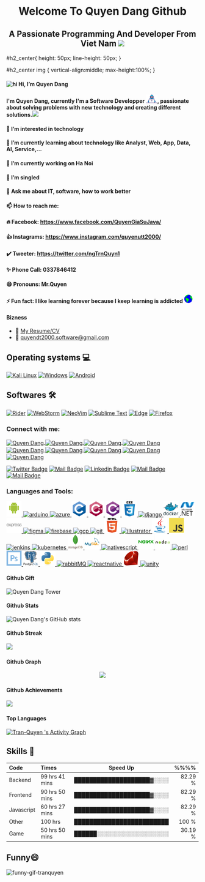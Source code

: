 <h1 align="center">Welcome To Quyen Dang Github </h1> 
<h2 align="center" id="h2_center"><span>A Passionate Programming And Developer From Viet Nam</span> <img src="https://img.icons8.com/color/48/000000/vietnam-circular.png"/ width="40"></h2>

#h2_center{
  height: 50px;
  line-height: 50px;
}

#h2_center img {
    vertical-align:middle;
    max-height:100%;
}

#### <img src="https://user-images.githubusercontent.com/1303154/88677602-1635ba80-d120-11ea-84d8-d263ba5fc3c0.gif" width="28" alt="hi"/> Hi, I’m Quyen Dang

#### <span>I'm Quyen Dang, currently I'm a Software Developper <img src="https://github.com/ouhamzalhss/ouhamzalhss/blob/main/assets/developer.gif" width="30"/>, passionate about solving problems with new technology and creating different solutions.</span><img src="https://media.giphy.com/media/WUlplcMpOCEmTGBtBW/giphy.gif" width="24"/>

#### 👀 I’m interested in technology

#### 🌱 I’m currently learning about technology like Analyst, Web, App, Data, AI, Service,...

#### 🔭 I’m currently working on Ha Noi

#### 💞️ I’m singled

#### 💬 Ask me about IT, software, how to work better

#### 📫 How to reach me:

#### 🔥 Facebook: https://www.facebook.com/QuyenGiaSuJava/

#### 👍 Instagrams: https://www.instagram.com/quyenutt2000/

#### ✔️ Tweeter: https://twitter.com/ngTrnQuyn1

#### ✨ Phone Call: 0337846412

#### 😄 Pronouns: Mr.Quyen

#### ⚡ Fun fact: I like learning forever because I keep learning is addicted <img src="https://github.com/ouhamzalhss/ouhamzalhss/blob/main/assets/earth.gif" width="22"/>

<!--
**Tran-Quyen/Tran-Quyen** is a ✨ _special_ ✨ repository because its `README.md` (this file) appears on your GitHub profile.
-->

#### Bizness

- :paperclip: [My Resume/CV](Inprocess)
- :email: quyendt2000.software@gmail.com

## Operating systems 💻

[![Kali Linux](https://img.shields.io/badge/Kali_Linux-1793D1?style=for-the-badge&logo=arch-linux&logoColor=white 'Arch Linux')](https://www.kali.org/features/)
[![Windows](https://img.shields.io/badge/Windows-0078D6?style=for-the-badge&logo=windows&logoColor=white 'Windows 10')](#)
[![Android](https://img.shields.io/badge/Android-3DDC84?style=for-the-badge&logo=android&logoColor=white 'Android')](https://www.android.com/)

## Softwares 🛠

[![Rider](https://img.shields.io/badge/Rider-000000?style=for-the-badge&logo=Rider&logoColor=white 'Rider')](https://www.jetbrains.com/rider/)
[![WebStorm](https://img.shields.io/badge/WebStorm-000000?style=for-the-badge&logo=WebStorm&logoColor=white 'WebStorm')](https://www.jetbrains.com/webstorm/)
[![NeoVim](https://img.shields.io/badge/NeoVim-57A143?style=for-the-badge&logo=NeoVim&logoColor=white 'NeoVim')](https://neovim.io/)
[![Sublime Text](https://img.shields.io/badge/Sublime_Text-FF9800?style=for-the-badge&logo=Sublime%20Text&logoColor=white 'Sublime Text')](https://www.sublimetext.com/)
[![Edge](https://img.shields.io/badge/Edge-0078D7?style=for-the-badge&logo=microsoft%20edge&logoColor=white 'Microsoft Edge')](https://www.microsoft.com/edge)
[![Firefox](https://img.shields.io/badge/Firefox-FF7139?style=for-the-badge&logo=firefox%20browser&logoColor=white 'Mozilla Firefox')](https://www.mozilla.org/firefox)

<h3 align="left">Connect with me:</h3>
<p align="left">
<a href="https://dev.to/tranquyen" target="blank">
  <img align="center" src="https://cdn.jsdelivr.net/npm/simple-icons@3.0.1/icons/dev-dot-to.svg" alt="Quyen Dang" height="30" width="40" />
</a>
<a href="https://twitter.com/ngTrnQuyn1" target="blank">
  <img align="center" src="https://cdn.jsdelivr.net/npm/simple-icons@3.0.1/icons/twitter.svg" alt="Quyen Dang" height="30" width="40" />
</a>
<a href="https://www.linkedin.com/in/quy%E1%BB%81n-%C4%91%E1%BA%B7ng-tr%E1%BA%A7n-01a05b1ba/" target="blank">
  <img align="center" src="https://cdn.jsdelivr.net/npm/simple-icons@3.0.1/icons/linkedin.svg" alt="Quyen Dang" height="30" width="40" />
</a>
<a href="https://codesandbox.io/dashboard/home?workspace=c7bb0ee3-d95f-4dd0-a56a-43170a4b9c07" target="blank">
  <img align="center" src="https://cdn.jsdelivr.net/npm/simple-icons@3.0.1/icons/codesandbox.svg" alt="Quyen Dang" height="30" width="40" />
</a>
<a href="https://www.facebook.com/QuyenGiaSuJava/" target="blank">
  <img align="center" src="https://cdn.jsdelivr.net/npm/simple-icons@3.0.1/icons/facebook.svg" alt="Quyen Dang" height="30" width="40" />
 </a>
<a href="https://www.instagram.com/quyenutt2000/" target="blank">
  <img align="center" src="https://cdn.jsdelivr.net/npm/simple-icons@3.0.1/icons/instagram.svg" alt="Quyen Dang" height="30" width="40" />
</a>
<a href="https://www.youtube.com/channel/UCa0VzFma3bpcw0wPE3drRXw/featured" target="blank">
  <img align="center" src="https://cdn.jsdelivr.net/npm/simple-icons@3.0.1/icons/youtube.svg" alt="Quyen Dang" height="30" width="40" />
</a>
<a href="https://discord.com/channels/835874235964325928/835874235964325930" target="blank">
  <img align="center" src="https://cdn.jsdelivr.net/npm/simple-icons@3.0.1/icons/discord.svg" alt="Quyen Dang" height="30" width="40" />
</a>
<a href="https://www.facebook.com/QuyenGiaSuJava/" target="blank">
  <img align="center" src="https://cdn.jsdelivr.net/npm/simple-icons@3.0.1/icons/rss.svg" alt="Quyen Dang" height="30" width="40" /></a>
</p>

[![Twitter Badge](https://img.shields.io/badge/Twitter-QuyenDang-1ca0f1?style=flat&labelColor=1ca0f1&logo=twitter&logoColor=white&link=https://twitter.com/Ipenywis)](https://twitter.com/ngTrnQuyn1)
[![Mail Badge](https://img.shields.io/badge/Youtube-QuyenDang-e74c3c?style=flat&labelColor=e74c3c&logo=youtube&logoColor=white)](https://www.youtube.com/watch?v=obLKZA8OpzE&t) [![Linkedin Badge](https://img.shields.io/badge/Linkedin-QQ-0e76a8?style=flat&labelColor=0e76a8&logo=linkedin&logoColor=white)](https://www.linkedin.com/in/quy%E1%BB%81n-%C4%91%E1%BA%B7ng-tr%E1%BA%A7n-01a05b1ba/)
[![Mail Badge](https://img.shields.io/badge/Mail-QuyenDang-c0392b?style=flat&labelColor=c0392b&logo=gmail&logoColor=white)](mailto:quyendt2000.software@gmail.com)
[![Mail Badge](https://img.shields.io/badge/Facebook_QuyenDang-1877F2?style=flat&logo=facebook&logoColor=white)](https://www.facebook.com/QuyenGiaSuJava/)

<h3 align="left">Languages and Tools:</h3>
<p align="left"> <a href="https://developer.android.com" target="_blank"> <img src="https://raw.githubusercontent.com/devicons/devicon/master/icons/android/android-original-wordmark.svg" alt="android" width="40" height="40"/> </a> <a href="https://www.arduino.cc/" target="_blank">
<img src="https://cdn.worldvectorlogo.com/logos/arduino-1.svg" alt="arduino" width="40" height="40"/>
</a> <a href="https://azure.microsoft.com/en-in/" target="_blank">
<img src="https://www.vectorlogo.zone/logos/microsoft_azure/microsoft_azure-icon.svg" alt="azure" width="40" height="40"/>
</a> <a href="https://www.cprogramming.com/" target="_blank">
<img src="https://raw.githubusercontent.com/devicons/devicon/master/icons/c/c-original.svg" alt="c" width="40" height="40"/>
</a> <a href="https://www.w3schools.com/cpp/" target="_blank">
<img src="https://raw.githubusercontent.com/devicons/devicon/master/icons/cplusplus/cplusplus-original.svg" alt="cplusplus" width="40" height="40"/> </a>
<a href="https://www.w3schools.com/cs/" target="_blank">
<img src="https://raw.githubusercontent.com/devicons/devicon/master/icons/csharp/csharp-original.svg" alt="csharp" width="40" height="40"/> </a>
<a href="https://www.w3schools.com/css/" target="_blank">
<img src="https://raw.githubusercontent.com/devicons/devicon/master/icons/css3/css3-original-wordmark.svg" alt="css3" width="40" height="40"/> </a>
<a href="https://www.djangoproject.com/" target="_blank">
<img src="https://camo.githubusercontent.com/35fa54368b78b8c7e1339336f2bbb247a1d66e75df8a6aa6767d3f9061f0dbb1/68747470733a2f2f7374617469632e646a616e676f70726f6a6563742e636f6d2f696d672f6c6f676f732f646a616e676f2d6c6f676f2d6e656761746976652e706e67" alt="django" width="40" height="40"/> </a>
<a href="https://www.docker.com/" target="_blank">
<img src="https://raw.githubusercontent.com/devicons/devicon/master/icons/docker/docker-original-wordmark.svg" alt="docker" width="40" height="40"/> </a>
<a href="https://dotnet.microsoft.com/" target="_blank">
<img src="https://raw.githubusercontent.com/devicons/devicon/master/icons/dot-net/dot-net-original-wordmark.svg" alt="dotnet" width="40" height="40"/>
</a>
<a href="https://expressjs.com" target="_blank">
<img src="https://raw.githubusercontent.com/devicons/devicon/master/icons/express/express-original-wordmark.svg" alt="express" width="40" height="40"/>
</a>
<a href="https://www.figma.com/" target="_blank">
<img src="https://www.vectorlogo.zone/logos/figma/figma-icon.svg" alt="figma" width="40" height="40"/> </a> <a href="https://firebase.google.com/" target="_blank">
<img src="https://www.vectorlogo.zone/logos/firebase/firebase-icon.svg" alt="firebase" width="40" height="40"/> </a> <a href="https://cloud.google.com" target="_blank"> <img src="https://www.vectorlogo.zone/logos/google_cloud/google_cloud-icon.svg" alt="gcp" width="40" height="40"/> </a> <a href="https://git-scm.com/" target="_blank"> <img src="https://www.vectorlogo.zone/logos/git-scm/git-scm-icon.svg" alt="git" width="40" height="40"/> </a> <a href="https://www.w3.org/html/" target="_blank"> <img src="https://raw.githubusercontent.com/devicons/devicon/master/icons/html5/html5-original-wordmark.svg" alt="html5" width="40" height="40"/> </a> <a href="https://www.adobe.com/in/products/illustrator.html" target="_blank"> <img src="https://www.vectorlogo.zone/logos/adobe_illustrator/adobe_illustrator-icon.svg" alt="illustrator" width="40" height="40"/> </a> <a href="https://www.java.com" target="_blank"> <img src="https://raw.githubusercontent.com/devicons/devicon/master/icons/java/java-original.svg" alt="java" width="40" height="40"/> </a> <a href="https://developer.mozilla.org/en-US/docs/Web/JavaScript" target="_blank"> <img src="https://raw.githubusercontent.com/devicons/devicon/master/icons/javascript/javascript-original.svg" alt="javascript" width="40" height="40"/> </a> <a href="https://www.jenkins.io" target="_blank"> <img src="https://www.vectorlogo.zone/logos/jenkins/jenkins-icon.svg" alt="jenkins" width="40" height="40"/> </a> <a href="https://kubernetes.io" target="_blank"> <img src="https://www.vectorlogo.zone/logos/kubernetes/kubernetes-icon.svg" alt="kubernetes" width="40" height="40"/> </a> <a href="https://www.mathworks.com/" target="_blank"> <img src="https://raw.githubusercontent.com/devicons/devicon/master/icons/mongodb/mongodb-original-wordmark.svg" alt="mongodb" width="40" height="40"/> </a>
  <a href="https://www.mysql.com/" target="_blank"> <img src="https://raw.githubusercontent.com/devicons/devicon/master/icons/mysql/mysql-original-wordmark.svg" alt="mysql" width="40" height="40"/> </a> <a href="https://nativescript.org/" target="_blank"> <img src="https://raw.githubusercontent.com/detain/svg-logos/780f25886640cef088af994181646db2f6b1a3f8/svg/nativescript.svg" alt="nativescript" width="40" height="40"/> </a> <a href="https://www.nginx.com" target="_blank"> <img src="https://raw.githubusercontent.com/devicons/devicon/master/icons/nginx/nginx-original.svg" alt="nginx" width="40" height="40"/> </a> <a href="https://nodejs.org" target="_blank"> <img src="https://raw.githubusercontent.com/devicons/devicon/master/icons/nodejs/nodejs-original-wordmark.svg" alt="nodejs" width="40" height="40"/> </a> <a href="https://www.perl.org/" target="_blank"> <img src="https://api.iconify.design/logos-perl.svg" alt="perl" width="40" height="40"/> </a> <a href="https://www.photoshop.com/en" target="_blank"> <img src="https://raw.githubusercontent.com/devicons/devicon/master/icons/photoshop/photoshop-line.svg" alt="photoshop" width="40" height="40"/> </a> <a href="https://www.postgresql.org" target="_blank"> <img src="https://raw.githubusercontent.com/devicons/devicon/master/icons/postgresql/postgresql-original-wordmark.svg" alt="postgresql" width="40" height="40"/> </a> <a href="https://www.python.org" target="_blank"> <img src="https://raw.githubusercontent.com/devicons/devicon/master/icons/python/python-original.svg" alt="python" width="40" height="40"/> </a> <a href="https://www.rabbitmq.com" target="_blank"> <img src="https://www.vectorlogo.zone/logos/rabbitmq/rabbitmq-icon.svg" alt="rabbitMQ" width="40" height="40"/> </a> <a href="https://reactnative.dev/" target="_blank"> <img src="https://reactnative.dev/img/header_logo.svg" alt="reactnative" width="40" height="40"/> </a> <a href="https://www.ruby-lang.org/en/" target="_blank"> <img src="https://raw.githubusercontent.com/devicons/devicon/master/icons/ruby/ruby-original.svg" alt="ruby" width="40" height="40"/> </a> <a href="https://unity.com/" target="_blank"> <img src="https://www.vectorlogo.zone/logos/unity3d/unity3d-icon.svg" alt="unity" width="40" height="40"/> </a> </p>

#### Github Gift

<img src="https://github.com/Tran-Quyen/Tran-Quyen/blob/master/resouces/Tran-Quyen-2021.gif" width="700" alt="Quyen Dang Tower">

#### Github Stats

![Quyen Dang's GitHub stats](https://github-readme-stats.vercel.app/api?username=Tran-Quyen&show_icons=true&theme=radical)

#### Github Streak

<p>
    <a href="#">
        <img src="http://github-readme-streak-stats.herokuapp.com?user=Tran-Quyen&theme=radical" />
    </a>
</p>

#### Github Graph

<!-- https://github.com/Ashutosh00710/github-readme-activity-graph#Deploy-on-your-own-heroku-instance if graph do not load.. -->
<p align="center">
    <a href="#">
        <img src="https://activity-graph.herokuapp.com/graph?username=Tran-Quyen&bg_color=1F222E&color=F8D866&line=F85D7F&point=FFFFFF&hide_border=true" />
    </a>
</p>

#### Github Achievements

<p>
    <a href="#">
        <img src="https://github-profile-trophy.vercel.app/?username=Tran-Quyen&theme=radical&rank=SECRET,S,AA,A&row=2&column=3" />
    </a>
</p>

#### Top Languages

<p>
   <a href="#">
        <img alt="Tran-Quyen 's Activity Graph" src="https://github-readme-stats.vercel.app/api/top-langs/?username=Tran-Quyen&theme=radical&langs_count=6&layout=compact" />
    </a>
</p>

## Skills 🚀

| Code       | Times          |         Speed Up          |    %%%% |
| :--------- | :------------- | :-----------------------: | ------: |
| Backend    | 99 hrs 41 mins | ████████████████████▓░░░░ | 82.29 % |
| Frontend   | 90 hrs 50 mins | ████████████████████▓░░░░ | 82.29 % |
| Javascript | 60 hrs 27 mins | ████████████████████▓░░░░ | 82.29 % |
| Other      | 100 hrs        | █████████████████████████ |   100 % |
| Game       | 50 hrs 50 mins | ██████░░░░░░░░░░░░░░░░░░░ | 30.19 % |

## Funny😄

<img src="https://thumbs.gfycat.com/DifficultLimpingBubblefish-max-1mb.gif" alt="funny-gif-tranquyen" width="40%">


